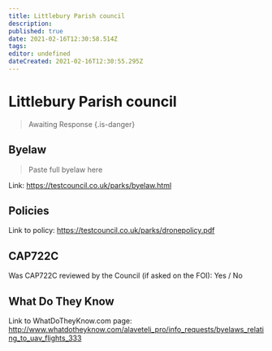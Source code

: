 ```yaml
---
title: Littlebury Parish council
description: 
published: true
date: 2021-02-16T12:30:58.514Z
tags: 
editor: undefined
dateCreated: 2021-02-16T12:30:55.295Z
---
```


# Littlebury Parish council
>  Awaiting Response
> {.is-danger}

## Byelaw
> Paste full byelaw here

Link:
https://testcouncil.co.uk/parks/byelaw.html

## Policies
Link to policy:
https://testcouncil.co.uk/parks/dronepolicy.pdf

## CAP722C

Was CAP722C reviewed by the Council (if asked on the FOI): Yes / No

## What Do They Know

Link to WhatDoTheyKnow.com page:
http://www.whatdotheyknow.com/alaveteli_pro/info_requests/byelaws_relating_to_uav_flights_333

